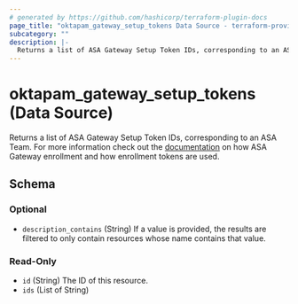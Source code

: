 ```yaml
---
# generated by https://github.com/hashicorp/terraform-plugin-docs
page_title: "oktapam_gateway_setup_tokens Data Source - terraform-provider-oktapam"
subcategory: ""
description: |-
  Returns a list of ASA Gateway Setup Token IDs, corresponding to an ASA Team. For more information check out the documentation https://help.okta.com/asa/en-us/Content/Topics/Adv_Server_Access/docs/gateway-configure.htm on how ASA Gateway enrollment and how enrollment tokens are used.
---
```


# oktapam_gateway_setup_tokens (Data Source)

Returns a list of ASA Gateway Setup Token IDs, corresponding to an ASA Team. For more information check out the [documentation](https://help.okta.com/asa/en-us/Content/Topics/Adv_Server_Access/docs/gateway-configure.htm) on how ASA Gateway enrollment and how enrollment tokens are used.



<!-- schema generated by tfplugindocs -->
## Schema

### Optional

- `description_contains` (String) If a value is provided, the results are filtered to only contain resources whose name contains that value.

### Read-Only

- `id` (String) The ID of this resource.
- `ids` (List of String)


